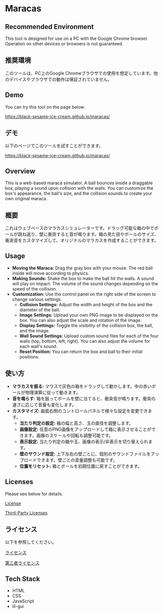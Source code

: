 # Maracas

## Recommended Environment
This tool is designed for use on a PC with the Google Chrome browser. Operation on other devices or browsers is not guaranteed.

## 推奨環境
このツールは、PC上のGoogle Chromeブラウザでの使用を想定しています。他のデバイスやブラウザでの動作は保証されていません。

## Demo
You can try this tool on the page below.

https://black-sesame-ice-cream.github.io/maracas/

## デモ
以下のページでこのツールを試すことができます。

https://black-sesame-ice-cream.github.io/maracas/

## Overview
This is a web-based maraca simulator. A ball bounces inside a draggable box, playing a sound upon collision with the walls. You can customize the box's appearance, the ball's size, and the collision sounds to create your own original maraca.

## 概要
これはウェブベースのマラカスシミュレーターです。ドラッグ可能な箱の中でボールが跳ね返り、壁に衝突すると音が鳴ります。箱の見た目やボールのサイズ、衝突音をカスタマイズして、オリジナルのマラカスを作成することができます。

## Usage
- **Moving the Maraca:** Drag the gray box with your mouse. The red ball inside will move according to physics.
- **Making Sounds:** Shake the box to make the ball hit the walls. A sound will play on impact. The volume of the sound changes depending on the speed of the collision.
- **Customization:** Use the control panel on the right side of the screen to change various settings.
    - **Collision Settings:** Adjust the width and height of the box and the diameter of the ball.
    - **Image Settings:** Upload your own PNG image to be displayed on the box. You can also adjust the scale and rotation of the image.
    - **Display Settings:** Toggle the visibility of the collision box, the ball, and the image.
    - **Wall Sound Settings:** Upload custom sound files for each of the four walls (top, bottom, left, right). You can also adjust the volume for each wall's sound.
    - **Reset Position:** You can return the box and ball to their initial positions.

## 使い方
- **マラカスを振る:** マウスで灰色の箱をドラッグして動かします。中の赤いボールが物理演算に従って動きます。
- **音を鳴らす:** 箱を振ってボールを壁に当てると、衝突音が鳴ります。衝突の速さに応じて音量も変化します。
- **カスタマイズ:** 画面右側のコントロールパネルで様々な設定を変更できます。
    - **当たり判定の設定:** 箱の幅と高さ、玉の直径を調整します。
    - **画像設定:** 任意のPNG画像をアップロードして箱に表示させることができます。画像のスケールや回転も調整可能です。
    - **表示設定:** 当たり判定の箱や玉、画像の表示/非表示を切り替えられます。
    - **壁のサウンド設定:** 上下左右の壁ごとに、個別のサウンドファイルをアップロードできます。壁ごとの音量調整も可能です。
    - **位置をリセット:** 箱とボールを初期位置に戻すことができます。

## Licenses
Please see below for details.

[License](LICENSE)

[Third-Party Licenses](THIRD-PARTY-LICENSES.txt)

## ライセンス
以下を参照してください。

[ライセンス](LICENSE)

[第三者ライセンス](THIRD-PARTY-LICENSES.txt)

## Tech Stack
- HTML
- CSS
- JavaScript
- lil-gui